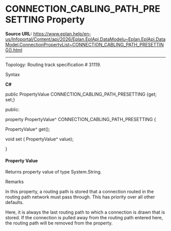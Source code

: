 # CONNECTION_CABLING_PATH_PRESETTING Property

**Source URL:** https://www.eplan.help/en-us/Infoportal/Content/api/2026/Eplan.EplApi.DataModelu~Eplan.EplApi.DataModel.ConnectionPropertyList~CONNECTION_CABLING_PATH_PRESETTING().html

---

Topology: Routing track specification # 31119.

Syntax

**C#**



public PropertyValue CONNECTION_CABLING_PATH_PRESETTING {get; set;}

public:

property PropertyValue^ CONNECTION_CABLING_PATH_PRESETTING {

   PropertyValue^ get();

   void set (    PropertyValue^ value);

}


#### Property Value

Returns property value of type System.String.

Remarks

In this property, a routing path is stored that a connection routed in the routing path network must pass through. This has priority over all other defaults.

Here, it is always the last routing path to which a connection is drawn that is stored. If the connection is pulled away from the routing path entered here, the routing path will be removed from the property.
